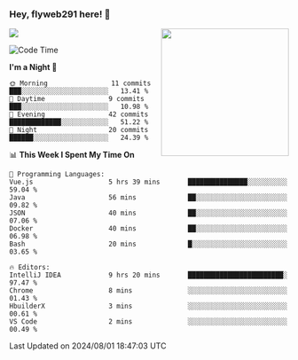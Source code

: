 ### Hey, flyweb291 here! 👋

![](https://metrics.lecoq.io/cherry291?template=classic&config.timezone=Asia%2FShanghai)
<img align='right' src="https://media.giphy.com/media/M9gbBd9nbDrOTu1Mqx/giphy.gif" width="230">
<!-- ![](https://github-readme-stats-ouuan.vercel.app/api?username=flyweb291&theme=dark&show_icons=true) -->

<!--START_SECTION:waka-->
![Code Time](http://img.shields.io/badge/Code%20Time-238%20hrs%2037%20mins-blue)

**I'm a Night 🦉** 

```text
🌞 Morning                11 commits          ███░░░░░░░░░░░░░░░░░░░░░░   13.41 % 
🌆 Daytime                9 commits           ███░░░░░░░░░░░░░░░░░░░░░░   10.98 % 
🌃 Evening                42 commits          █████████████░░░░░░░░░░░░   51.22 % 
🌙 Night                  20 commits          ██████░░░░░░░░░░░░░░░░░░░   24.39 % 
```


📊 **This Week I Spent My Time On** 

```text
💬 Programming Languages: 
Vue.js                   5 hrs 39 mins       ███████████████░░░░░░░░░░   59.04 % 
Java                     56 mins             ██░░░░░░░░░░░░░░░░░░░░░░░   09.82 % 
JSON                     40 mins             ██░░░░░░░░░░░░░░░░░░░░░░░   07.06 % 
Docker                   40 mins             ██░░░░░░░░░░░░░░░░░░░░░░░   06.98 % 
Bash                     20 mins             █░░░░░░░░░░░░░░░░░░░░░░░░   03.65 % 

🔥 Editors: 
IntelliJ IDEA            9 hrs 20 mins       ████████████████████████░   97.47 % 
Chrome                   8 mins              ░░░░░░░░░░░░░░░░░░░░░░░░░   01.43 % 
HbuilderX                3 mins              ░░░░░░░░░░░░░░░░░░░░░░░░░   00.61 % 
VS Code                  2 mins              ░░░░░░░░░░░░░░░░░░░░░░░░░   00.49 % 
```


 Last Updated on 2024/08/01 18:47:03 UTC
<!--END_SECTION:waka-->

<!--
**flyweb291/数字游牧人** is a ✨ _special_ ✨ repository because its `README.md` (this file) appears on your GitHub profile.

Here are some ideas to get you started:

- 🔭 I’m currently working on ...
- 🌱 I’m currently learning ...
- 👯 I’m looking to collaborate on ...
- 🤔 I’m looking for help with ...
- 💬 Ask me about ...
- 📫 How to reach me: ...
- 😄 Pronouns: ...
- ⚡ Fun fact: ...
-->
